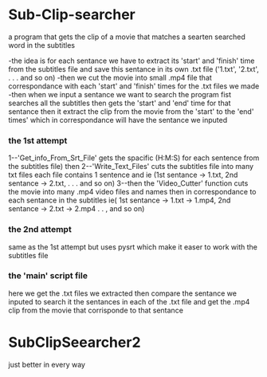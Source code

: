 # Sub-Clip-searcher
a program that gets the clip of a movie that matches a searten searched word in the subtitles 

-the idea is for each sentance we have to extract its 'start' and 'finish' time from the subtitles file and save this sentance in its own .txt file ('1.txt', '2.txt', . . .  and so on)
-then we cut the movie into small .mp4 file that correspondance with each 'start' and 'finish' times for the .txt files we made 
-then when we input a sentance we want to search the program fist searches all the subtitles then gets the 'start' and 'end' time for that sentance then it extract the clip from the movie from the 'start' to the 'end' times' which in correspondance will have the sentance we inputed

### the 1st attempt
  1--'Get_info_From_Srt_File' gets the spacific (H:M:S) for each sentence from the subtitles file) then 
  2--'Write_Text_Files' cuts the subtitles file into many txt files each file contains 1 sentence and ie (1st sentance ->         1.txt, 2nd sentance -> 2.txt, . . . and so on) 
  3--then the 'Video_Cutter' function cuts the movie into many .mp4 video files and names then in correspondance to each       sentance in the subtitles ie( 1st sentance -> 1.txt -> 1.mp4, 2nd sentance -> 2.txt -> 2.mp4 . . , and so on)

### the 2nd attempt
  same as the 1st attempt but uses pysrt which make it easer to work with the subtitles file

### the 'main' script file
  here we get the .txt files we extracted then compare the sentance we inputed to search it the sentances in each of the .txt file and get the .mp4 clip from the movie that corrisponde to that sentance

# SubClipSeearcher2
  just better in every way

